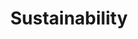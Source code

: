---
templateKey: "content-page"
path: /about
preferred_language: default
title: Sustainability
langTitles:
    en: Sustainability
    pt: Sustainability
    fr: Sustainability
    es: Sustainability
hero: ../../../static/img/pexels-pixabay-159397.jpg
html:
    en: '
    <div class="content">
        <h3>Smartavillas Sustainability Statement</h3>
        <p>
At Smartavillas.com we recognise that as a holiday rental company we have a responsibility to promote sustainable and responsible tourism. In accordance with local holiday rental laws, (AL Portaria No 262/2020, 6/11/2020), we encourage our property owners to: 
<br />
<ul>
<li>Promote efficient use of water usage </li>
<li>	Promote efficient use of energy </li>
<li>	Provide information to guests regarding sustainable tourism </li>
<li>	Use biodegradable cleaning products </li>
<li>	Provide recycling bins</li>
</ul>
As a business we are working to achieve recognised environmental certification in addition to providing continual sustainability best practice training for our staff. 

We also encourage our guests to think ‘Green’ whilst on holiday. Consider our tips below to help promote and support the local community and economy, while reducing the environmental impact. </p>
<br />
<h4>Water & Energy Use</h4>
<p>
<ul>
<li>	Ensure dishwashers and washing machines have full loads before using them. </li>
<li>	Reduce water wastage when showering, brushing teeth or shaving. </li>
<li>	Switch off lights when not in use.</li>
<li>	Switch off appliances when not in use. </li>
</ul>
</p>

<h4>Rubbish & Recycle</h4>  
<p>Please place rubbish in sacks and take them to the public containers; the large metal or plastic bins that you will see on the sides of the roads. It is advisable to dispose of your rubbish daily to deter insects and we ask that you depose of your rubbish on the day of your departure. 
There are separate bins for recycling (Ecopontos), usually located near the domestic containers. They are colour coded as follows: Yellow = plastics/metal/cartons; Blue = paper/newspapers/magazines and Green = Glass. 
We encourage our property owners to provide recycling bins at the property which follow the same colour scheme as above. 
</p>
<br />
<h4>Air Conditioning</h4> 
<p>
<ul>
<li>	When using air conditioning keep all doors and windows closed.  
<li>	Turn a unit off when you are no longer using that room, and check all units are off before leaving the house.
<li>	Cool bedrooms down for a while before going to bed, then switch units off, rather than leaving them running all night.
<li>	The optimal temperature for an air conditioning unit is 22°C. 
</ul>
</p>
<h4>Shop Local</h4> 
<p>We encourage guests to buy from local shops to support the community. Independent, often family run businesses are common and need your support as do the local markets where locally grown seasonal produce can be found. </p>

<h4>Walking & Cycling</h4> 
<p>Take a hike or get on your bike! So many hidden holiday gems can be discovered on foot or by bicycle, and you’ll be aiding your health along with the environment. 
<br />
And finally, we encourage all our guests to respect the local culture, its traditions, religion and heritage. 
</p>
<div style="max-width:100%; overflow:hiddem; display: flex;">
<img src="https://res.cloudinary.com/smartavillas-com/image/upload/v1652267041/sustainability_web_poster_english_axvz3m.png" alt="Smartavillas Sustainability Poster"
style="margin:auto; max-width:100%;" />
</div>
    </div>
    '
    pt:
    fr:
    es:
---